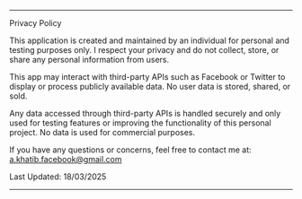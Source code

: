 
---

Privacy Policy

This application is created and maintained by an individual for personal and testing purposes only. I respect your privacy and do not collect, store, or share any personal information from users.

This app may interact with third-party APIs such as Facebook or Twitter to display or process publicly available data. No user data is stored, shared, or sold.

Any data accessed through third-party APIs is handled securely and only used for testing features or improving the functionality of this personal project. No data is used for commercial purposes.

If you have any questions or concerns, feel free to contact me at: a.khatib.facebook@gmail.com

Last Updated: 18/03/2025


---


